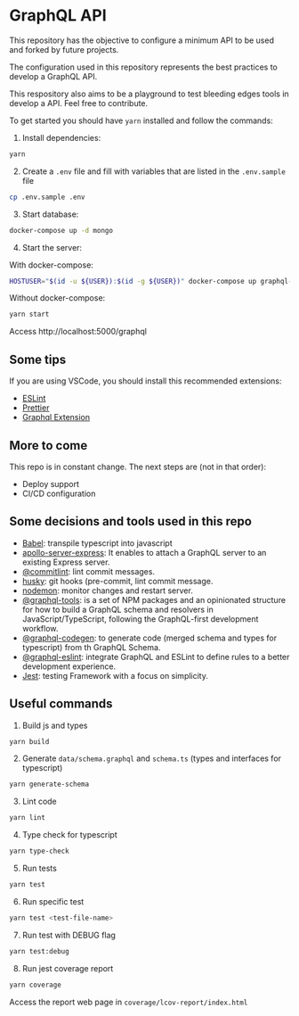 # GraphQL API

This repository has the objective to configure a minimum API to be used and forked by future projects.

The configuration used in this repository represents the best practices to develop a GraphQL API.

This respository also aims to be a playground to test bleeding edges tools in develop a API. Feel free to contribute.

To get started you should have `yarn` installed and follow the commands:

1. Install dependencies:

```sh
yarn
```

2. Create a `.env` file and fill with variables that are listed in the `.env.sample` file

```sh
cp .env.sample .env
```

3. Start database:

```sh
docker-compose up -d mongo
```

4. Start the server:

With docker-compose:

```sh
HOSTUSER="$(id -u ${USER}):$(id -g ${USER})" docker-compose up graphql-api
```

Without docker-compose:

```sh
yarn start
```

Access http://localhost:5000/graphql

## Some tips

If you are using VSCode, you should install this recommended extensions:

- [ESLint](https://marketplace.visualstudio.com/items?itemName=dbaeumer.vscode-eslint)
- [Prettier](https://marketplace.visualstudio.com/items?itemName=esbenp.prettier-vscode)
- [Graphql Extension](https://marketplace.visualstudio.com/items?itemName=GraphQL.vscode-graphql)

## More to come

This repo is in constant change.
The next steps are (not in that order):

- Deploy support
- CI/CD configuration

## Some decisions and tools used in this repo

- [Babel](https://babeljs.io/): transpile typescript into javascript
- [apollo-server-express](https://www.apollographql.com/docs/apollo-server/integrations/middleware/#apollo-server-express): It enables to attach a GraphQL server to an existing Express server.
- [@commitlint](https://github.com/conventional-changelog/commitlint): lint commit messages.
- [husky](https://typicode.github.io/husky/#/): git hooks (pre-commit, lint commit message.
- [nodemon](https://nodemon.io/): monitor changes and restart server.
- [@graphql-tools](https://www.graphql-tools.com/): is a set of NPM packages and an opinionated structure for how to build a GraphQL schema and resolvers in JavaScript/TypeScript, following the GraphQL-first development workflow.
- [@graphql-codegen](https://www.graphql-code-generator.com/): to generate code (merged schema and types for typescript) from th GraphQL Schema.
- [@graphql-eslint](https://github.com/dotansimha/graphql-eslint): integrate GraphQL and ESLint to define rules to a better development experience.
- [Jest](https://jestjs.io/): testing Framework with a focus on simplicity.

## Useful commands

1. Build js and types

```sh
yarn build
```

2. Generate `data/schema.graphql` and `schema.ts` (types and interfaces for typescript)

```sh
yarn generate-schema
```

3. Lint code

```sh
yarn lint
```

4. Type check for typescript

```sh
yarn type-check
```

5. Run tests

```sh
yarn test
```

6. Run specific test

```sh
yarn test <test-file-name>
```

7. Run test with DEBUG flag

```sh
yarn test:debug
```

8. Run jest coverage report

```sh
yarn coverage
```

Access the report web page in `coverage/lcov-report/index.html`
